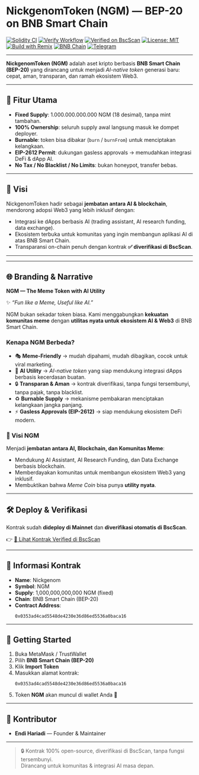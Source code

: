 # NickgenomToken (NGM) — BEP-20 on BNB Smart Chain

[![Solidity CI](https://github.com/EndiHariadi43/NickgenomToken/actions/workflows/solidity.yml/badge.svg)](https://github.com/EndiHariadi43/NickgenomToken/actions/workflows/solidity.yml)
[![Verify Workflow](https://github.com/EndiHariadi43/NickgenomToken/actions/workflows/verify.yml/badge.svg)](https://github.com/EndiHariadi43/NickgenomToken/actions/workflows/verify.yml)
[![Verified on BscScan](https://img.shields.io/badge/BscScan-Verified-brightgreen?logo=binance&logoColor=white)](https://bscscan.com/address/0x0353ad4cad5548de4230e36d86ed5536a0baca16#code)
[![License: MIT](https://img.shields.io/badge/License-MIT-green.svg)](./LICENSE)
[![Build with Remix](https://img.shields.io/badge/Build-Remix-blue?logo=ethereum)](https://remix.ethereum.org)
[![BNB Chain](https://img.shields.io/badge/Chain-BNB_SmartChain-yellow?logo=binance)](https://www.bnbchain.org)
[![Telegram](https://img.shields.io/badge/Telegram-Join%20Group-26A5E4?logo=telegram&logoColor=white)](https://t.me/NGM_token)

---

**NickgenomToken (NGM)** adalah aset kripto berbasis **BNB Smart Chain (BEP-20)** yang dirancang untuk menjadi *AI-native token* generasi baru: cepat, aman, transparan, dan ramah ekosistem Web3.

---

## 🔑 Fitur Utama
- **Fixed Supply**: 1.000.000.000.000 NGM (18 desimal), tanpa mint tambahan.  
- **100% Ownership**: seluruh supply awal langsung masuk ke dompet deployer.  
- **Burnable**: token bisa dibakar (`burn` / `burnFrom`) untuk menciptakan kelangkaan.  
- **EIP-2612 Permit**: dukungan gasless approvals → memudahkan integrasi DeFi & dApp AI.  
- **No Tax / No Blacklist / No Limits**: bukan honeypot, transfer bebas.  

---

## 🚀 Visi
NickgenomToken hadir sebagai **jembatan antara AI & blockchain**, mendorong adopsi Web3 yang lebih inklusif dengan:
- Integrasi ke dApps berbasis AI (trading assistant, AI research funding, data exchange).  
- Ekosistem terbuka untuk komunitas yang ingin membangun aplikasi AI di atas BNB Smart Chain.  
- Transparansi on-chain penuh dengan kontrak **✅ diverifikasi di BscScan**.  

---



---

## 🌐 Branding & Narrative

**NGM — The Meme Token with AI Utility**  

✨ *“Fun like a Meme, Useful like AI.”*  

NGM bukan sekadar token biasa. Kami menggabungkan **kekuatan komunitas meme** dengan **utilitas nyata untuk ekosistem AI & Web3** di BNB Smart Chain.  

### Kenapa NGM Berbeda?
- 🎭 **Meme-Friendly** → mudah dipahami, mudah dibagikan, cocok untuk viral marketing.  
- 🤖 **AI Utility** → *AI-native token* yang siap mendukung integrasi dApps berbasis kecerdasan buatan.  
- 🔒 **Transparan & Aman** → kontrak diverifikasi, tanpa fungsi tersembunyi, tanpa pajak, tanpa blacklist.  
- ♻️ **Burnable Supply** → mekanisme pembakaran menciptakan kelangkaan jangka panjang.  
- ⚡ **Gasless Approvals (EIP-2612)** → siap mendukung ekosistem DeFi modern.  

### 🎯 Visi NGM
Menjadi **jembatan antara AI, Blockchain, dan Komunitas Meme**:  
- Mendukung AI Assistant, AI Research Funding, dan Data Exchange berbasis blockchain.  
- Memberdayakan komunitas untuk membangun ekosistem Web3 yang inklusif.  
- Membuktikan bahwa *Meme Coin* bisa punya **utility nyata**.  

---

## 🛠️ Deploy & Verifikasi
Kontrak sudah **dideploy di Mainnet** dan **diverifikasi otomatis di BscScan**.  

👉 [🔗 Lihat Kontrak Verified di BscScan](https://bscscan.com/address/0x0353ad4cad5548de4230e36d86ed5536a0baca16#code)

---

## 📌 Informasi Kontrak
- **Name**: Nickgenom  
- **Symbol**: NGM  
- **Supply**: 1,000,000,000,000 NGM (fixed)  
- **Chain**: BNB Smart Chain (BEP-20)  
- **Contract Address**:  
  ```solidity
  0x0353ad4cad5548de4230e36d86ed5536a0baca16
  ```

---

## 🧭 Getting Started
1. Buka MetaMask / TrustWallet  
2. Pilih **BNB Smart Chain (BEP-20)**  
3. Klik **Import Token**  
4. Masukkan alamat kontrak:  
   ```
   0x0353ad4cad5548de4230e36d86ed5536a0baca16
   ```  
5. Token **NGM** akan muncul di wallet Anda 🎉  

---

## 👥 Kontributor
- **Endi Hariadi** — Founder & Maintainer  

---

> 🔒 Kontrak 100% open-source, diverifikasi di BscScan, tanpa fungsi tersembunyi.  
> Dirancang untuk komunitas & integrasi AI masa depan.
